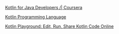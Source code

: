 [Kotlin for Java Developers /| Coursera](https://www.coursera.org/learn/kotlin-for-java-developers) 

[Kotlin Programming Language](https://kotlinlang.org/) 

[Kotlin Playground: Edit, Run, Share Kotlin Code Online](https://play.kotlinlang.org/)

